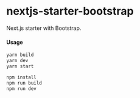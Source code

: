 # nextjs-starter-bootstrap
Next.js starter with Bootstrap.

#### Usage

```sh
yarn build
yarn dev
yarn start
```

```sh
npm install
npm run build
npm run dev
```
